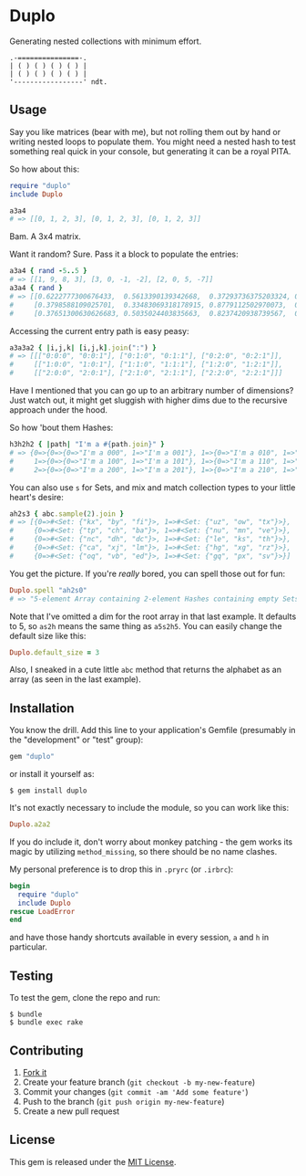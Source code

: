 Duplo
=====

Generating nested collections with minimum effort.

```
.-===============-.
| ( ) ( ) ( ) ( ) |
| ( ) ( ) ( ) ( ) |
'-----------------' ndt.
```


## Usage

Say you like matrices (bear with me), but not rolling them out by hand
or writing nested loops to populate them. You might need a nested hash
to test something real quick in your console, but generating it can be
a royal PITA.

So how about this:

```ruby
require "duplo"
include Duplo

a3a4
# => [[0, 1, 2, 3], [0, 1, 2, 3], [0, 1, 2, 3]]
```

Bam. A 3x4 matrix.

Want it random? Sure. Pass it a block to populate the entries:

```ruby
a3a4 { rand -5..5 }
# => [[1, 9, 8, 3], [3, 0, -1, -2], [2, 0, 5, -7]]
a3a4 { rand }
# => [[0.6222777300676433,  0.5613390139342668,  0.37293736375203324, 0.7319666374054961],
#     [0.3798588109025701,  0.33483069318178915, 0.8779112502970073,  0.22476545143154103],
#     [0.37651300630626683, 0.5035024403835663,  0.8237420938739567,  0.7611012983149591]]
```

Accessing the current entry path is easy peasy:

```ruby
a3a3a2 { |i,j,k| [i,j,k].join(":") }
# => [[["0:0:0", "0:0:1"], ["0:1:0", "0:1:1"], ["0:2:0", "0:2:1"]],
#     [["1:0:0", "1:0:1"], ["1:1:0", "1:1:1"], ["1:2:0", "1:2:1"]],
#     [["2:0:0", "2:0:1"], ["2:1:0", "2:1:1"], ["2:2:0", "2:2:1"]]]
 ```

Have I mentioned that you can go up to an arbitrary number of
dimensions? Just watch out, it might get sluggish with higher dims due
to the recursive approach under the hood.

So how 'bout them Hashes:

```ruby
h3h2h2 { |path| "I'm a #{path.join}" }
# => {0=>{0=>{0=>"I'm a 000", 1=>"I'm a 001"}, 1=>{0=>"I'm a 010", 1=>"I'm a 011"}},
#     1=>{0=>{0=>"I'm a 100", 1=>"I'm a 101"}, 1=>{0=>"I'm a 110", 1=>"I'm a 111"}},
#     2=>{0=>{0=>"I'm a 200", 1=>"I'm a 201"}, 1=>{0=>"I'm a 210", 1=>"I'm a 211"}}}
```

You can also use `s` for Sets, and mix and match collection types to
your little heart's desire:

```ruby
ah2s3 { abc.sample(2).join }
# => [{0=>#<Set: {"kx", "by", "fi"}>, 1=>#<Set: {"uz", "ow", "tx"}>},
#     {0=>#<Set: {"tp", "ch", "ba"}>, 1=>#<Set: {"nu", "mn", "ve"}>},
#     {0=>#<Set: {"nc", "dh", "dc"}>, 1=>#<Set: {"le", "ks", "th"}>},
#     {0=>#<Set: {"ca", "xj", "lm"}>, 1=>#<Set: {"hg", "xg", "rz"}>},
#     {0=>#<Set: {"oq", "vb", "ed"}>, 1=>#<Set: {"gq", "px", "sv"}>}]
```

You get the picture. If you're *really* bored, you can spell those out
for fun:

```ruby
Duplo.spell "ah2s0"
# => "5-element Array containing 2-element Hashes containing empty Sets"
```

Note that I've omitted a dim for the root array in that last
example. It defaults to 5, so `as2h` means the same thing as
`a5s2h5`. You can easily change the default size like this:

```ruby
Duplo.default_size = 3
```

Also, I sneaked in a cute little `abc` method that returns the
alphabet as an array (as seen in the last example).


## Installation

You know the drill. Add this line to your application's Gemfile
(presumably in the "development" or "test" group):

```ruby
gem "duplo"
```

or install it yourself as:

```console
$ gem install duplo
```

It's not exactly necessary to include the module, so you can work like
this:

```ruby
Duplo.a2a2
```

If you do include it, don't worry about monkey patching - the gem
works its magic by utilizing `method_missing`, so there should be no
name clashes.

My personal preference is to drop this in `.pryrc` (or `.irbrc`):


```ruby
begin
  require "duplo"
  include Duplo
rescue LoadError
end
```

and have those handy shortcuts available in every session, `a` and `h`
in particular.


## Testing

To test the gem, clone the repo and run:

```
$ bundle
$ bundle exec rake
```


## Contributing

1. [Fork it](https://github.com/topalovic/duplo/fork)
2. Create your feature branch (`git checkout -b my-new-feature`)
3. Commit your changes (`git commit -am 'Add some feature'`)
4. Push to the branch (`git push origin my-new-feature`)
5. Create a new pull request


## License

This gem is released under the [MIT License](http://www.opensource.org/licenses/MIT).
